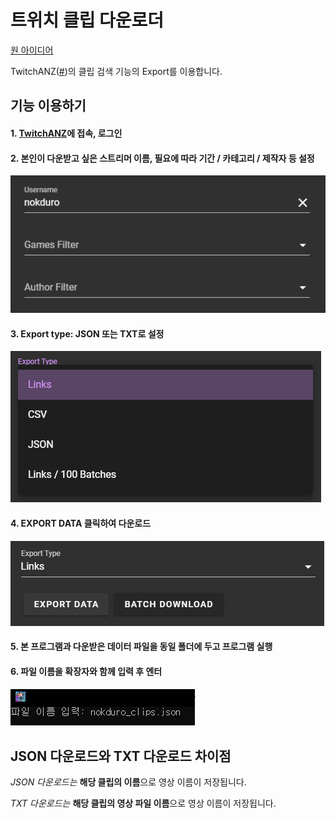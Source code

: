 # 트위치 클립 다운로더
[원 아이디어](https://tgd.kr/s/midany/47346026)

TwitchANZ([#](https://www.twitchanz.com/clips))의 클립 검색 기능의 Export를 이용합니다.

## 기능 이용하기
#### 1. [TwitchANZ](https://www.twitchanz.com/clips)에 접속, 로그인
#### 2. 본인이 다운받고 싶은 스트리머 이름, 필요에 따라 기간 / 카테고리 / 제작자 등 설정
![1](https://github.com/lazinism/clip_downloader/blob/main/misc/1.png)
#### 3. Export type: JSON 또는 TXT로 설정
![2](https://github.com/lazinism/clip_downloader/blob/main/misc/2.png)
#### 4. **EXPORT DATA** 클릭하여 다운로드
![3](https://github.com/lazinism/clip_downloader/blob/main/misc/3.png)
#### 5. 본 프로그램과 다운받은 데이터 파일을 동일 폴더에 두고 프로그램 실행
#### 6. 파일 이름을 확장자와 함께 입력 후 엔터
![4](https://github.com/lazinism/clip_downloader/blob/main/misc/4.png)

## JSON 다운로드와 TXT 다운로드 차이점

*JSON 다운로드는* **해당 클립의 이름**으로 영상 이름이 저장됩니다.

*TXT 다운로드는* **해당 클립의 영상 파일 이름**으로 영상 이름이 저장됩니다.
